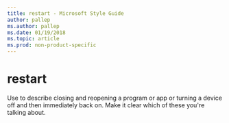 ```yaml
---
title: restart - Microsoft Style Guide
author: pallep
ms.author: pallep
ms.date: 01/19/2018
ms.topic: article
ms.prod: non-product-specific
---
```


# restart

Use to
describe closing and reopening a program or app or turning a device off
and then immediately back on. Make it clear which of these you're
talking about.

